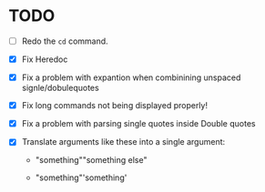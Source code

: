# TODO

- [ ] Redo the `cd` command.

- [x] Fix Heredoc

- [x] Fix a problem with expantion when combinining unspaced signle/dobulequotes 

- [x] Fix long commands not being displayed properly!

- [x] Fix a problem with parsing single quotes inside Double quotes

- [x] Translate arguments like these into a single argument:

  - "something""something else"

  - "something"'something'
